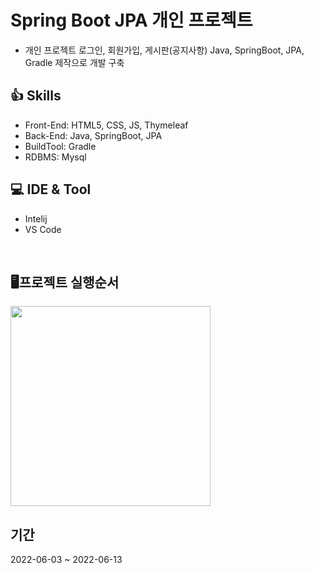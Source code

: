 # Spring Boot JPA 개인 프로젝트 
+ 개인 프로젝트 로그인, 회원가입, 게시판(공지사항) Java, SpringBoot, JPA, Gradle 제작으로 개발 구축

## :+1: Skills
+ Front-End: HTML5, CSS, JS, Thymeleaf
+ Back-End: Java, SpringBoot, JPA
+ BuildTool: Gradle
+ RDBMS: Mysql


## 💻 IDE & Tool 
+ Intelij
+ VS Code
</br>

## 🖥프로젝트 실행순서
<img src = "https://user-images.githubusercontent.com/58936137/175233423-7a8f6387-3eae-45f3-bb3d-4b41ae8deb98.png" width="320px" height="320px">


## 기간
2022-06-03 ~ 2022-06-13 

